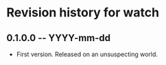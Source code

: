 # Revision history for watch

## 0.1.0.0 -- YYYY-mm-dd

* First version. Released on an unsuspecting world.
